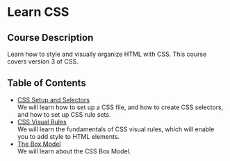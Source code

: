 # Learn CSS
## Course Description
Learn how to style and visually organize HTML with CSS. This course covers version 3 of CSS.
## Table of Contents
- [CSS Setup and Selectors](./contents/CSS%20Setup%20and%20Selectors.md)  
We will learn how to set up a CSS file, and how to create CSS selectors, and how to set up CSS rule sets.
- [CSS Visual Rules](./contents/CSS%20Visual%20Rules.md)  
We will learn the fundamentals of CSS visual rules, which will enable you to add style to HTML elements.
- [The Box Model](.contents/The%20Box%20Model.md)  
We will learn about the CSS Box Model.